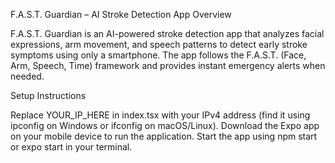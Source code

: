 F.A.S.T. Guardian – AI Stroke Detection App
Overview

F.A.S.T. Guardian is an AI-powered stroke detection app that analyzes facial expressions, arm movement, and speech patterns to detect early stroke symptoms using only a smartphone. The app follows the F.A.S.T. (Face, Arm, Speech, Time) framework and provides instant emergency alerts when needed.

Setup Instructions

Replace YOUR_IP_HERE in index.tsx with your IPv4 address (find it using ipconfig on Windows or ifconfig on macOS/Linux).
Download the Expo app on your mobile device to run the application.
Start the app using npm start or expo start in your terminal.

